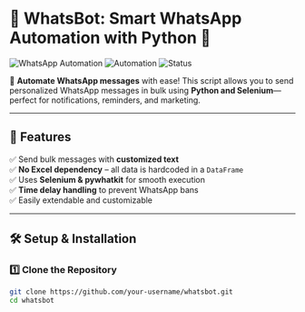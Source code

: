 
# 🚀 WhatsBot: Smart WhatsApp Automation with Python 📲

![WhatsApp Automation](https://img.shields.io/badge/Python-3.8%2B-blue) ![Automation](https://img.shields.io/badge/Automation-WhatsApp-green) ![Status](https://img.shields.io/badge/Status-Active-brightgreen)

🔹 **Automate WhatsApp messages** with ease! This script allows you to send personalized WhatsApp messages in bulk using **Python and Selenium**—perfect for notifications, reminders, and marketing.  

---

## 🌟 **Features**
✅ Send bulk messages with **customized text**  
✅ **No Excel dependency** – all data is hardcoded in a `DataFrame`  
✅ Uses **Selenium & pywhatkit** for smooth execution  
✅ **Time delay handling** to prevent WhatsApp bans  
✅ Easily extendable and customizable  

---

## 🛠 **Setup & Installation**
### 1️⃣ **Clone the Repository**
```bash
git clone https://github.com/your-username/whatsbot.git
cd whatsbot
